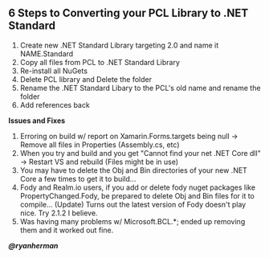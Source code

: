 **6 Steps to Converting your PCL Library to .NET Standard**
-----------------------------------------------

1. Create new .NET Standard Library targeting 2.0 and name it NAME.Standard
2. Copy all files from PCL to .NET Standard Library
3. Re-install all NuGets
4. Delete PCL library and Delete the folder
5. Rename the .NET Standard Libary to the PCL's old name and rename the folder
6. Add references back

**Issues and Fixes**
1. Erroring on build w/ report on Xamarin.Forms.targets being null -> Remove all files in Properties (Assembly.cs, etc)
2. When you try and build and you get "Cannot find your net .NET Core dll" -> Restart VS and rebuild (Files might be in use)
3. You may have to delete the Obj and Bin directories of your new .NET Core a few times to get it to build...
4. Fody and Realm.io users, if you add or delete fody nuget packages like PropertyChanged.Fody, be prepared to delete Obj and Bin files for it to compile...  (Update) Turns out the latest version of Fody doesn't play nice.  Try 2.1.2 I believe.
5. Was having many problems w/ Microsoft.BCL.*; ended up removing them and it worked out fine.

***@ryanherman***
